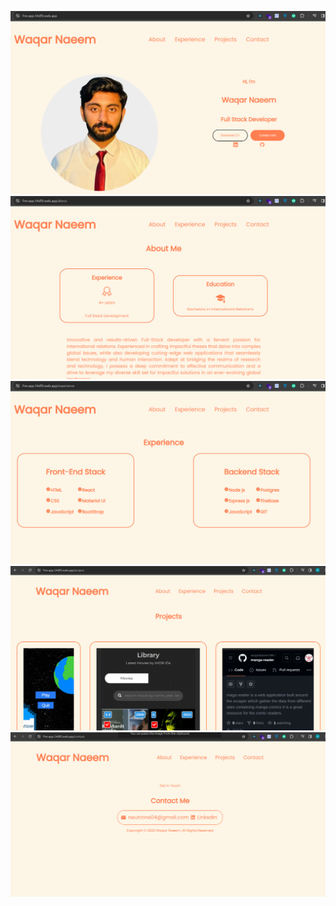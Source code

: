 ![](./src/assets/p1.png)
![](./src/assets/p2.png)
![](./src/assets/p3.png)
![](./src/assets/p4.png)
![](./src/assets/p5.png)

